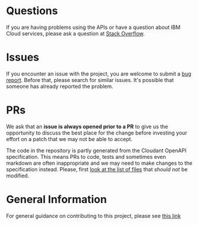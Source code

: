 # Questions
If you are having problems using the APIs or have a question about IBM Cloud services,
please ask a question at
[Stack Overflow](http://stackoverflow.com/questions/ask?tags=ibm-cloud).

# Issues
If you encounter an issue with the project, you are welcome to submit a
[bug report](https://github.com/IBM/cloudant-java-sdk/issues).
Before that, please search for similar issues. It's possible that someone has already reported the problem.

# PRs
We ask that an **issue is always opened prior to a PR** to give us the
opportunity to discuss the best place for the change before investing
your effort on a patch that we may not be able to accept.

The code in the repository is partly generated from the Cloudant OpenAPI
specification. This means PRs to code, tests and sometimes even markdown
are often inappropriate and we may need to make changes to the specification
instead. Please, first [look at the list of files](.github/CODEOWNERS) that
_should not_ be modified.

# General Information
For general guidance on contributing to this project, please see
[this link](https://github.com/IBM/ibm-cloud-sdk-common/blob/master/CONTRIBUTING_java.md)
